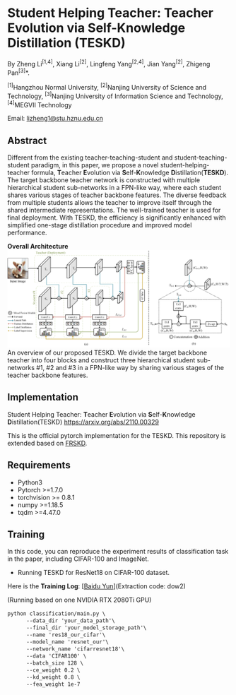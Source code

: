 # Student Helping Teacher: Teacher Evolution via Self-Knowledge Distillation (TESKD)

By Zheng Li<sup>[1,4]</sup>, Xiang Li<sup>[2]</sup>, Lingfeng Yang<sup>[2,4]</sup>, Jian Yang<sup>[2]</sup>, Zhigeng Pan<sup>[3]</sup>*.

<sup>[1]</sup>Hangzhou Normal University, <sup>[2]</sup>Nanjing University of Science and Technology, <sup>[3]</sup>Nanjing University of Information Science and Technology, <sup>[4]</sup>MEGVII Technology

Email: lizheng1@stu.hznu.edu.cn


## Abstract

Different from the existing teacher-teaching-student and student-teaching-student paradigm, 
in this paper, we propose a novel student-helping-teacher formula, **T**eacher **E**volution via **S**elf-**K**nowledge **D**istillation(**TESKD**). 
The target backbone teacher network is constructed with multiple hierarchical student sub-networks in a FPN-like way, 
where each student shares various stages of teacher backbone features. The diverse feedback from multiple students allows
the teacher to improve itself through the shared intermediate representations. 
The well-trained teacher is used for final deployment. 
With TESKD, the efficiency is significantly enhanced with simplified one-stage distillation procedure and improved model 
performance.

**Overall Architecture**
![avatar](architecture.jpg)
An overview of our proposed TESKD. We divide the target backbone teacher into four blocks and construct three hierarchical student sub-networks #1, #2
and #3 in a FPN-like way by sharing various stages of the teacher backbone features. 

## Implementation

Student Helping Teacher: **T**eacher **E**volution via **S**elf-**K**nowledge **D**istillation(TESKD) https://arxiv.org/abs/2110.00329

This is the official pytorch implementation for the TESKD. This repository is extended based on [FRSKD](https://github.com/MingiJi/FRSKD).

## Requirements
- Python3
- Pytorch >=1.7.0
- torchvision >= 0.8.1
- numpy >=1.18.5
- tqdm >=4.47.0

## Training 

In this code, you can reproduce the experiment results of classification task in the paper, including CIFAR-100 and ImageNet.

- Running TESKD for ResNet18 on CIFAR-100 dataset. 

Here is the **Training Log**: [[Baidu Yun](https://pan.baidu.com/s/1hA0TXFvRpwRpI0DJPM4cdw)](Extraction code: dow2)

(Running based on one NVIDIA RTX 2080Ti GPU)

~~~
python classification/main.py \
      --data_dir 'your_data_path'\
      --final_dir 'your_model_storage_path'\
      --name 'res18_our_cifar'\
      --model_name 'resnet_our'\
      --network_name 'cifarresnet18'\
      --data 'CIFAR100' \
      --batch_size 128 \
      --ce_weight 0.2 \
      --kd_weight 0.8 \
      --fea_weight 1e-7
~~~
